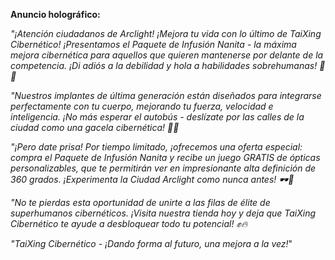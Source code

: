 **Anuncio holográfico:**

_"¡Atención ciudadanos de Arclight! ¡Mejora tu vida con lo último de TaiXing Cibernético! ¡Presentamos el Paquete de Infusión Nanita - la máxima mejora cibernética para aquellos que quieren mantenerse por delante de la competencia. ¡Di adiós a la debilidad y hola a habilidades sobrehumanas! 🤖🚀_

_"Nuestros implantes de última generación están diseñados para integrarse perfectamente con tu cuerpo, mejorando tu fuerza, velocidad e inteligencia. ¡No más esperar el autobús - deslízate por las calles de la ciudad como una gacela cibernética! 💨✨_

_"¡Pero date prisa! Por tiempo limitado, ¡ofrecemos una oferta especial: compra el Paquete de Infusión Nanita y recibe un juego GRATIS de ópticas personalizables, que te permitirán ver en impresionante alta definición de 360 grados. ¡Experimenta la Ciudad Arclight como nunca antes! 🕶️🌆_

_"No te pierdas esta oportunidad de unirte a las filas de élite de superhumanos cibernéticos. ¡Visita nuestra tienda hoy y deja que TaiXing Cibernético te ayude a desbloquear todo tu potencial! ✊🔥_

_"TaiXing Cibernético - ¡Dando forma al futuro, una mejora a la vez!_"
